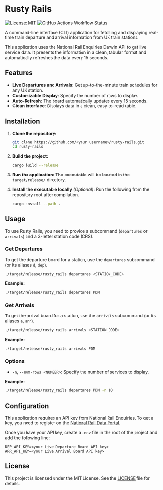 # Rusty Rails

[![License: MIT](https://img.shields.io/badge/License-MIT-yellow.svg)](https://opensource.org/licenses/MIT) ![GitHub Actions Workflow Status](https://img.shields.io/github/actions/workflow/status/gwo0d/rusty_rails/rust.yml?branch=main&label=Tests)


A command-line interface (CLI) application for fetching and displaying real-time train departure and arrival information from UK train stations.

This application uses the National Rail Enquiries Darwin API to get live service data. It presents the information in a clean, tabular format and automatically refreshes the data every 15 seconds.

## Features

- **Live Departures and Arrivals**: Get up-to-the-minute train schedules for any UK station.
- **Customizable Display**: Specify the number of rows to display.
- **Auto-Refresh**: The board automatically updates every 15 seconds.
- **Clean Interface**: Displays data in a clean, easy-to-read table.

## Installation

1.  **Clone the repository:**
    ```sh
    git clone https://github.com/<your username>/rusty-rails.git
    cd rusty-rails
    ```

2.  **Build the project:**
    ```sh
    cargo build --release
    ```

3.  **Run the application:**
    The executable will be located in the `target/release/` directory.

4.  **Install the executable locally** *(Optional)*:
    Run the following from the repository root after compilation.
    ```sh
    cargo install --path .
    ```

## Usage

To use Rusty Rails, you need to provide a subcommand (`departures` or `arrivals`) and a 3-letter station code (CRS).

### Get Departures

To get the departure board for a station, use the `departures` subcommand (or its aliases `d`, `dep`).

```sh
./target/release/rusty_rails departures <STATION_CODE>
```

**Example:**
```sh
./target/release/rusty_rails departures PDM
```

### Get Arrivals

To get the arrival board for a station, use the `arrivals` subcommand (or its aliases `a`, `arr`).

```sh
./target/release/rusty_rails arrivals <STATION_CODE>
```

**Example:**
```sh
./target/release/rusty_rails arrivals PDM
```

### Options

-   `-n`, `--num-rows <NUMBER>`: Specify the number of services to display.

**Example:**
```sh
./target/release/rusty_rails departures PDM -n 10
```

## Configuration

This application requires an API key from National Rail Enquiries. To get a key, you need to register on the [National Rail Data Portal](https://opendata.nationalrail.co.uk/).

Once you have your API key, create a `.env` file in the root of the project and add the following line:

```
DEP_API_KEY=<your Live Departure Board API key>
ARR_API_KEY=<your Live Arrival Board API key>
```

## License

This project is licensed under the MIT License. See the [LICENSE](LICENSE) file for details.
